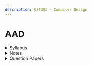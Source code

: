 ```yaml
---
description: CST302 - Compiler Design
---
```


# AAD

<details>

<summary>Syllabus</summary>

[https://drive.google.com/file/d/1e9Qw3OBd-6J6HNeG4o5Su8IemiUa3-4w/view](https://drive.google.com/file/d/1e9Qw3OBd-6J6HNeG4o5Su8IemiUa3-4w/view)

</details>

<details>

<summary>Notes</summary>



</details>

<details>

<summary>Question Papers</summary>



</details>
